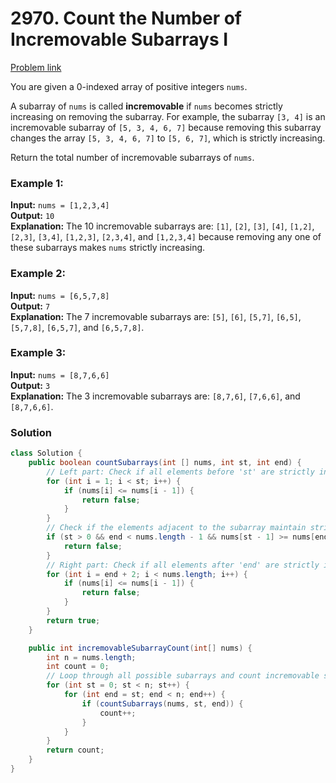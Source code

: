 # 2970. Count the Number of Incremovable Subarrays I
[Problem link](https://leetcode.com/problems/count-the-number-of-incremovable-subarrays-i/)

You are given a 0-indexed array of positive integers `nums`.

A subarray of `nums` is called **incremovable** if `nums` becomes strictly increasing on removing the subarray. For example, the subarray `[3, 4]` is an incremovable subarray of `[5, 3, 4, 6, 7]` because removing this subarray changes the array `[5, 3, 4, 6, 7]` to `[5, 6, 7]`, which is strictly increasing.

Return the total number of incremovable subarrays of `nums`.

### Example 1:
**Input:** `nums = [1,2,3,4]`  
**Output:** `10`  
**Explanation:** The 10 incremovable subarrays are: `[1]`, `[2]`, `[3]`, `[4]`, `[1,2]`, `[2,3]`, `[3,4]`, `[1,2,3]`, `[2,3,4]`, and `[1,2,3,4]` because removing any one of these subarrays makes `nums` strictly increasing.

### Example 2:
**Input:** `nums = [6,5,7,8]`  
**Output:** `7`  
**Explanation:** The 7 incremovable subarrays are: `[5]`, `[6]`, `[5,7]`, `[6,5]`, `[5,7,8]`, `[6,5,7]`, and `[6,5,7,8]`.

### Example 3:
**Input:** `nums = [8,7,6,6]`  
**Output:** `3`  
**Explanation:** The 3 incremovable subarrays are: `[8,7,6]`, `[7,6,6]`, and `[8,7,6,6]`.  

### Solution

```java
class Solution {
    public boolean countSubarrays(int [] nums, int st, int end) {
        // Left part: Check if all elements before 'st' are strictly increasing
        for (int i = 1; i < st; i++) {
            if (nums[i] <= nums[i - 1]) {
                return false;
            }
        }
        // Check if the elements adjacent to the subarray maintain strictly increasing property
        if (st > 0 && end < nums.length - 1 && nums[st - 1] >= nums[end + 1]) {
            return false;
        }
        // Right part: Check if all elements after 'end' are strictly increasing
        for (int i = end + 2; i < nums.length; i++) {
            if (nums[i] <= nums[i - 1]) {
                return false;
            }
        }
        return true;
    }

    public int incremovableSubarrayCount(int[] nums) {
        int n = nums.length;
        int count = 0;
        // Loop through all possible subarrays and count incremovable subarrays
        for (int st = 0; st < n; st++) {
            for (int end = st; end < n; end++) {
                if (countSubarrays(nums, st, end)) {
                    count++;
                }
            }
        }
        return count;
    }
}
```